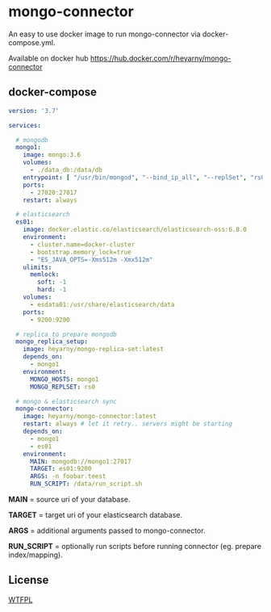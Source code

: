 # mongo-connector

An easy to use docker image to run mongo-connector via docker-compose.yml.

Available on docker hub https://hub.docker.com/r/heyarny/mongo-connector

## docker-compose


```yml
version: '3.7'

services:

  # mongodb
  mongo1:
    image: mongo:3.6
    volumes:
      - ./data_db:/data/db
    entrypoint: [ "/usr/bin/mongod", "--bind_ip_all", "--replSet", "rs0" ]
    ports:
      - 27020:27017
    restart: always

  # elasticsearch
  es01:
    image: docker.elastic.co/elasticsearch/elasticsearch-oss:6.8.0
    environment:
      - cluster.name=docker-cluster
      - bootstrap.memory_lock=true
      - "ES_JAVA_OPTS=-Xms512m -Xmx512m"
    ulimits:
      memlock:
        soft: -1
        hard: -1
    volumes:
      - esdata01:/usr/share/elasticsearch/data
    ports:
      - 9200:9200

  # replica to prepare mongodb
  mongo_replica_setup:
    image: heyarny/mongo-replica-set:latest
    depends_on:
      - mongo1
    environment:
      MONGO_HOSTS: mongo1
      MONGO_REPLSET: rs0

  # mongo & elasticsearch sync
  mongo-connector:
    image: heyarny/mongo-connector:latest
    restart: always # let it retry.. servers might be starting
    depends_on:
      - mongo1
      - es01
    environment:
      MAIN: mongodb://mongo1:27017
      TARGET: es01:9200
      ARGS: -n foobar.teest
      RUN_SCRIPT: /data/run_script.sh

```

**MAIN** = source uri of your database.

**TARGET** = target uri of your elasticsearch database.

**ARGS** = additional arguments passed to mongo-connector.

**RUN_SCRIPT** = optionally run scripts before running connector (eg. prepare index/mapping).

## License
[WTFPL](https://en.wikipedia.org/wiki/WTFPL)
